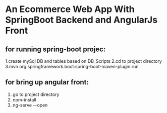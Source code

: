 # An Ecommerce Web App With SpringBoot Backend and AngularJs Front  

## for running spring-boot projec:
1.create mySql DB and tables based on DB_Scripts
2.cd to project directory
3.mvn org.springframework.boot:spring-boot-maven-plugin:run

## for bring up angular front:
1. go to project directory
2. npm-install
3. ng-serve --open


